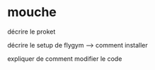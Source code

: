 # mouche


décrire le proket


décrire le setup de flygym --> comment installer


expliquer de comment modifier le code